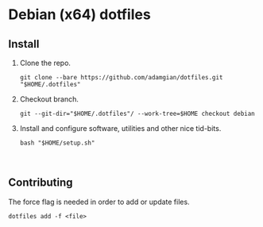 # Debian (x64) dotfiles


## Install

1. Clone the repo.
    ```shell
    git clone --bare https://github.com/adamgian/dotfiles.git "$HOME/.dotfiles"
    ```
   
2. Checkout branch.
    ```shell
    git --git-dir="$HOME/.dotfiles"/ --work-tree=$HOME checkout debian
    ```

3. Install and configure software, utilities and other nice tid-bits.
    ```shell
    bash "$HOME/setup.sh"
    ```
<br>


## Contributing

The force flag is needed in order to add or update files.

```shell
dotfiles add -f <file>
```
